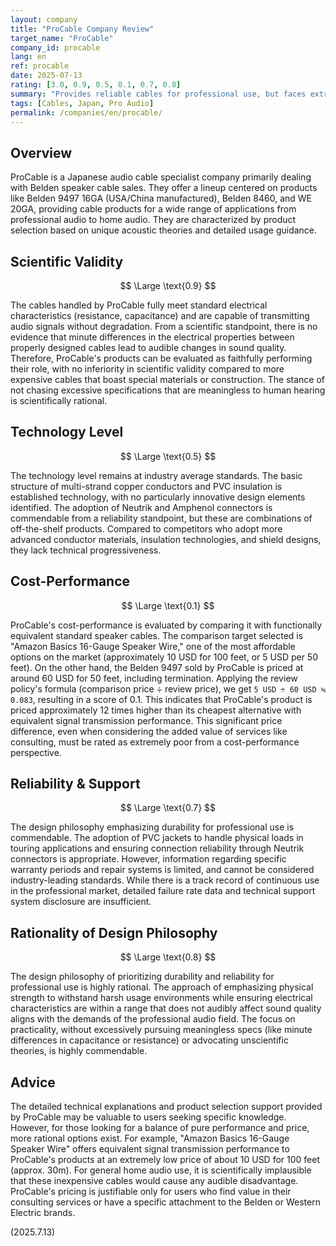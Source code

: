 ```yaml
---
layout: company
title: "ProCable Company Review"
target_name: "ProCable"
company_id: procable
lang: en
ref: procable
date: 2025-07-13
rating: [3.0, 0.9, 0.5, 0.1, 0.7, 0.8]
summary: "Provides reliable cables for professional use, but faces extreme cost-performance challenges compared to products with equivalent performance."
tags: [Cables, Japan, Pro Audio]
permalink: /companies/en/procable/
---
```

## Overview

ProCable is a Japanese audio cable specialist company primarily dealing with Belden speaker cable sales. They offer a lineup centered on products like Belden 9497 16GA (USA/China manufactured), Belden 8460, and WE 20GA, providing cable products for a wide range of applications from professional audio to home audio. They are characterized by product selection based on unique acoustic theories and detailed usage guidance.

## Scientific Validity

$$ \Large \text{0.9} $$

The cables handled by ProCable fully meet standard electrical characteristics (resistance, capacitance) and are capable of transmitting audio signals without degradation. From a scientific standpoint, there is no evidence that minute differences in the electrical properties between properly designed cables lead to audible changes in sound quality. Therefore, ProCable's products can be evaluated as faithfully performing their role, with no inferiority in scientific validity compared to more expensive cables that boast special materials or construction. The stance of not chasing excessive specifications that are meaningless to human hearing is scientifically rational.

## Technology Level

$$ \Large \text{0.5} $$

The technology level remains at industry average standards. The basic structure of multi-strand copper conductors and PVC insulation is established technology, with no particularly innovative design elements identified. The adoption of Neutrik and Amphenol connectors is commendable from a reliability standpoint, but these are combinations of off-the-shelf products. Compared to competitors who adopt more advanced conductor materials, insulation technologies, and shield designs, they lack technical progressiveness.

## Cost-Performance

$$ \Large \text{0.1} $$

ProCable's cost-performance is evaluated by comparing it with functionally equivalent standard speaker cables. The comparison target selected is "Amazon Basics 16-Gauge Speaker Wire," one of the most affordable options on the market (approximately 10 USD for 100 feet, or 5 USD per 50 feet). On the other hand, the Belden 9497 sold by ProCable is priced at around 60 USD for 50 feet, including termination. Applying the review policy's formula (comparison price ÷ review price), we get `5 USD ÷ 60 USD ≒ 0.083`, resulting in a score of 0.1. This indicates that ProCable's product is priced approximately 12 times higher than its cheapest alternative with equivalent signal transmission performance. This significant price difference, even when considering the added value of services like consulting, must be rated as extremely poor from a cost-performance perspective.

## Reliability & Support

$$ \Large \text{0.7} $$

The design philosophy emphasizing durability for professional use is commendable. The adoption of PVC jackets to handle physical loads in touring applications and ensuring connection reliability through Neutrik connectors is appropriate. However, information regarding specific warranty periods and repair systems is limited, and cannot be considered industry-leading standards. While there is a track record of continuous use in the professional market, detailed failure rate data and technical support system disclosure are insufficient.

## Rationality of Design Philosophy

$$ \Large \text{0.8} $$

The design philosophy of prioritizing durability and reliability for professional use is highly rational. The approach of emphasizing physical strength to withstand harsh usage environments while ensuring electrical characteristics are within a range that does not audibly affect sound quality aligns with the demands of the professional audio field. The focus on practicality, without excessively pursuing meaningless specs (like minute differences in capacitance or resistance) or advocating unscientific theories, is highly commendable.

## Advice

The detailed technical explanations and product selection support provided by ProCable may be valuable to users seeking specific knowledge. However, for those looking for a balance of pure performance and price, more rational options exist. For example, "Amazon Basics 16-Gauge Speaker Wire" offers equivalent signal transmission performance to ProCable's products at an extremely low price of about 10 USD for 100 feet (approx. 30m). For general home audio use, it is scientifically implausible that these inexpensive cables would cause any audible disadvantage. ProCable's pricing is justifiable only for users who find value in their consulting services or have a specific attachment to the Belden or Western Electric brands.

(2025.7.13)